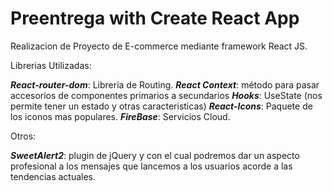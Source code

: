 # Preentrega with Create React App

Realizacion de Proyecto de E-commerce mediante framework React JS.

Librerias Utilizadas:

***React-router-dom***: Libreria de Routing.
***React Context***: método para pasar accesorios de componentes primarios a secundarios
***Hooks***: UseState (nos permite tener un estado y otras caracteristicas)
***React-Icons***: Paquete de los iconos mas populares.
***FireBase***: Servicios Cloud.

Otros:

***SweetAlert2***: plugin de jQuery y con el cual podremos dar un aspecto profesional a los mensajes que lancemos a los usuarios acorde a las tendencias actuales.




